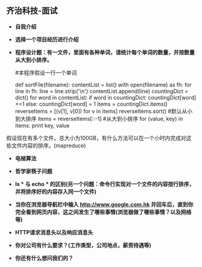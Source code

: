 齐治科技-面试
--------------

- **自我介绍**


- **选择一个项目经历进行介绍**


- **程序设计题：有一文件，里面有各种单词，请统计每个单词的数量，并按数量从大到小排序。**


	#本程序假设一行一个单词
	
	def sortFile(filename):
		contentList = list()
		with open(filename) as fh:
			for line in fh:
				line = line.strip('\n')
				contentList.append(line)
		countingDict = dict()
		for word in contentList:
			if word in countingDict:
				countingDict[word] +=1 
			else:
				countingDict[word] = 1
		items = countingDict.items()
		reverseItems = [(v[1], v[0]) for v in items]
		reverseItems.sort()			#默认从小到大排序
		items = reverseItems[::-1]		#从大到小排序
		for (value, key) in items:
			print key, value


假设现在有多个文件，总大小为100GB，有什么方法可以在一个小时内完成对这些文件内容的排序。(mapreduce)

- **电梯算法**

- **哲学家筷子问题**

- **ls * 与 echo * 的区别(另一个问题：命令行实现对一个文件的内容按行排序，并将排序好的内容存入同一个文件)**

- **当你在浏览器导航栏中输入 http://www.google.com.hk 并回车后，直到你完全看到网页内容，这之间发生了哪些事情(浏览器做了哪些事情？以及网络等)**

- **HTTP请求消息头以及响应消息头**

- **你对公司有什么要求？(工作类型，公司地点，薪资待遇等)**

- **你还有什么想问我们的？**
